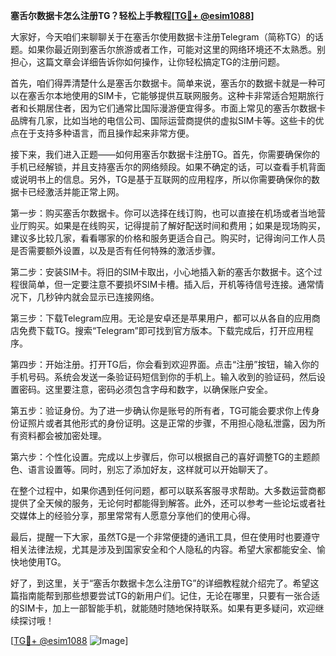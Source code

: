 **塞舌尔数据卡怎么注册TG？轻松上手教程[[TG💪+ @esim1088](https://t.me/s/esim1088)]**

大家好，今天咱们来聊聊关于在塞舌尔使用数据卡注册Telegram（简称TG）的话题。如果你最近刚到塞舌尔旅游或者工作，可能对这里的网络环境还不太熟悉。别担心，这篇文章会详细告诉你如何操作，让你轻松搞定TG的注册问题。

首先，咱们得弄清楚什么是塞舌尔数据卡。简单来说，塞舌尔的数据卡就是一种可以在塞舌尔本地使用的SIM卡，它能够提供互联网服务。这种卡非常适合短期旅行者和长期居住者，因为它们通常比国际漫游便宜得多。市面上常见的塞舌尔数据卡品牌有几家，比如当地的电信公司、国际运营商提供的虚拟SIM卡等。这些卡的优点在于支持多种语言，而且操作起来非常方便。

接下来，我们进入正题——如何用塞舌尔数据卡注册TG。首先，你需要确保你的手机已经解锁，并且支持塞舌尔的网络频段。如果不确定的话，可以查看手机背面或说明书上的信息。另外，TG是基于互联网的应用程序，所以你需要确保你的数据卡已经激活并能正常上网。

第一步：购买塞舌尔数据卡。你可以选择在线订购，也可以直接在机场或者当地营业厅购买。如果是在线购买，记得提前了解好配送时间和费用；如果是现场购买，建议多比较几家，看看哪家的价格和服务更适合自己。购买时，记得询问工作人员是否需要额外设置，以及是否有任何特殊的激活步骤。

第二步：安装SIM卡。将旧的SIM卡取出，小心地插入新的塞舌尔数据卡。这个过程很简单，但一定要注意不要损坏SIM卡槽。插入后，开机等待信号连接。通常情况下，几秒钟内就会显示已连接网络。

第三步：下载Telegram应用。无论是安卓还是苹果用户，都可以从各自的应用商店免费下载TG。搜索“Telegram”即可找到官方版本。下载完成后，打开应用程序。

第四步：开始注册。打开TG后，你会看到欢迎界面。点击“注册”按钮，输入你的手机号码。系统会发送一条验证码短信到你的手机上。输入收到的验证码，然后设置密码。这里要注意，密码必须包含字母和数字，以确保账户安全。

第五步：验证身份。为了进一步确认你是账号的所有者，TG可能会要求你上传身份证照片或者其他形式的身份证明。这是正常的步骤，不用担心隐私泄露，因为所有资料都会被加密处理。

第六步：个性化设置。完成以上步骤后，你可以根据自己的喜好调整TG的主题颜色、语言设置等。同时，别忘了添加好友，这样就可以开始聊天了。

在整个过程中，如果你遇到任何问题，都可以联系客服寻求帮助。大多数运营商都提供了全天候的服务，无论何时都能得到解答。此外，还可以参考一些论坛或者社交媒体上的经验分享，那里常常有人愿意分享他们的使用心得。

最后，提醒一下大家，虽然TG是一个非常便捷的通讯工具，但在使用时也要遵守相关法律法规，尤其是涉及到国家安全和个人隐私的内容。希望大家都能安全、愉快地使用TG。

好了，到这里，关于“塞舌尔数据卡怎么注册TG”的详细教程就介绍完了。希望这篇指南能帮到那些想要尝试TG的新用户们。记住，无论在哪里，只要有一张合适的SIM卡，加上一部智能手机，就能随时随地保持联系。如果有更多疑问，欢迎继续探讨哦！

[[TG💪+ @esim1088](https://t.me/s/esim1088) ![Image](https://i.postimg.cc/4NQfJmqS/Snipaste-2025-05-13-00-14-12.png)]